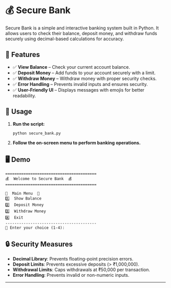 # 💰 Secure Bank

Secure Bank is a simple and interactive banking system built in Python. It allows users to check their balance, deposit money, and withdraw funds securely using decimal-based calculations for accuracy.

## 🚀 Features

- ✅ **View Balance** – Check your current account balance.
- ✅ **Deposit Money** – Add funds to your account securely with a limit.
- ✅ **Withdraw Money** – Withdraw money with proper security checks.
- ✅ **Error Handling** – Prevents invalid inputs and ensures security.
- ✅ **User-Friendly UI** – Displays messages with emojis for better readability.

## 📌 Usage

1. **Run the script:**
   ```sh
   python secure_bank.py
   ```
2. **Follow the on-screen menu to perform banking operations.**

## 🖥️ Demo
```
========================================
💰  Welcome to Secure Bank  💰
========================================

🔹  Main Menu  🔹
1️⃣  Show Balance
2️⃣  Deposit Money
3️⃣  Withdraw Money
4️⃣  Exit
----------------------------------------
📝 Enter your choice (1-4):
```

## 🔒 Security Measures
- **Decimal Library**: Prevents floating-point precision errors.
- **Deposit Limits**: Prevents excessive deposits (> ₹1,000,000).
- **Withdrawal Limits**: Caps withdrawals at ₹50,000 per transaction.
- **Error Handling**: Prevents invalid or non-numeric inputs.

---


